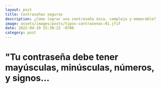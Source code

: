 ```yaml
---
layout: post
title: Contraseñas seguras
description: ¿Cómo lograr una contraseña únca, compleja y memorable?
image: assets/images/posts/tipos-contrasenas-01.jfif
date: 2022-04-10 15:30:22 -0700
category: post
---
```


# "Tu contraseña debe tener mayúsculas, minúsculas, números, y signos...